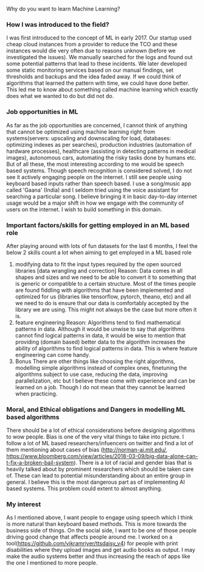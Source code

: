 Why do you want to learn Machine Learning?

### How I was introduced to the field?
I was first introduced to the concept of ML in early 2017. Our startup used cheap cloud instances from a provider to reduce the TCO and these instances would die very often due to reasons unknown (before we investigated the issues). We manually searched for the logs and found out some potential patterns that lead to these incidents. We later developed some static monitoring services based on our manual findings, set thresholds and backups and the idea faded away. If we could think of algorithms that learned the pattern with time, we could have done better. This led me to know about something called machine learning which exactly does what we wanted to do but did not do.

### Job opportunities in ML
As far as the job opportunities are concerned, I cannot think of anything that cannot be optimized using machine learning right from systems(servers: upscaling and downscaling for load, databases: optimizing indexes as per searches), production industries (automation of hardware processes), healthcare (assisting in detecting patterns in medical images), autonomous cars, automating the risky tasks done by humans etc. But of all these, the most interesting according to me would be speech based systems. Though speech recognition is considered solved, I do not see it actively engaging people on the internet. I still see people using keyboard based inputs rather than speech based. I use a song/music app called 'Gaana' (India) and I seldom tried using the voice assistant for searching a particular song. I believe bringing it in basic day-to-day internet usage would be a major shift in how we engage with the community of users on the internet. I wish to build something in this domain.

### Important factors/skills for getting employed in an ML based role
After playing around with lots of fun datasets for the last 6 months, I feel the below 2 skills count a lot when aiming to get employed in a ML based role
1. modifying data to fit the input types required by the open sourced libraries [data wrangling and correction]
Reason: Data comes in all shapes and sizes and we need to be able to convert it to something that is generic or compatible to a certain structure. Most of the times people are found fiddling with algorithms that have been implemented and optimized for us (libraries like tensorflow, pytorch, theano, etc) and all we need to do is ensure that our data is comfortably accepted by the library we are using. This might not always be the case but more often it is.
2. feature engineering
Reason: Algorithms tend to find mathematical patterns in data. Although it would be unwise to say that algorithms cannot find logical patterns in data, it would be wise to mention that providing (domain based) better data to the algorithm increases the ability of algorithms to find logical patterns in data. This is where feature engineering can come handy.
3. Bonus
There are other things like choosing the right algorithms, modelling simple algorithms instead of complex ones, finetuning the algorithms subject to use case, reducing the data, improving parallelization, etc but I believe these come with experience and can be learned on a job. Though I do not mean that they cannot be learned when practicing.

### Moral, and Ethical obligations and Dangers in modelling ML based algorithms
There should be a lot of ethical considerations before designing algorithms to wow people. Bias is one of the very vital things to take into picture. I follow a lot of ML based researchers/infuencers on twitter and find a lot of them mentioning about cases of bias (http://norman-ai.mit.edu/, https://www.bloomberg.com/view/articles/2018-03-09/big-data-alone-can-t-fix-a-broken-bail-system). There is a lot of racial and gender bias that is heavily talked about by prominent researchers which should be taken care of. These can lead to potential misunderstanding about an entire group in general.
I believe this is the most dangerous part as of implementing AI based systems. This problem could extent to almost anything.

### My interest
As I mentioned above, I want people to engage using speech which I think is more natural than keyboard based methods. This is more towards the business side of things. On the social side, I want to be one of those people driving good change that affects people around me. I worked on a tool(https://github.com/vikramriyer/ttsdaisy_v4) for people with print disabilities where they upload images and get audio books as output. I may make the audio systems better and thus increasing the reach of apps like the one I mentioned to more people.
